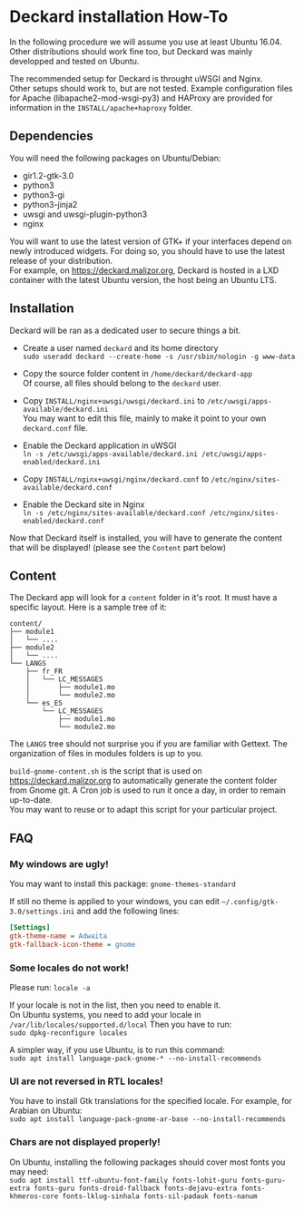 Deckard installation How-To
===========================

In the following procedure we will assume you use at least Ubuntu 16.04.
Other distributions should work fine too, but Deckard was mainly developped
and tested on Ubuntu.

The recommended setup for Deckard is throught uWSGI and Nginx.  
Other setups should work to, but are not tested.
Example configuration files for Apache (libapache2-mod-wsgi-py3) and HAProxy are
provided for information in the `INSTALL/apache+haproxy` folder.

Dependencies
------------

You will need the following packages on Ubuntu/Debian:


* gir1.2-gtk-3.0
* python3
* python3-gi
* python3-jinja2
* uwsgi and uwsgi-plugin-python3
* nginx

You will want to use the latest version of GTK+ if your interfaces depend on
newly introduced widgets. For doing so, you should have to use the latest
release of your distribution.  
For example, on https://deckard.malizor.org, Deckard is hosted in a LXD container
with the latest Ubuntu version, the host being an Ubuntu LTS.


Installation
------------

Deckard will be ran as a dedicated user to secure things a bit.

- Create a user named `deckard` and its home directory  
`sudo useradd deckard --create-home -s /usr/sbin/nologin -g www-data`

- Copy the source folder content in `/home/deckard/deckard-app`  
  Of course, all files should belong to the `deckard` user.

- Copy `INSTALL/nginx+uwsgi/uwsgi/deckard.ini` to `/etc/uwsgi/apps-available/deckard.ini`  
  You may want to edit this file, mainly to make it point to your own `deckard.conf` file.

- Enable the Deckard application in uWSGI  
`ln -s /etc/uwsgi/apps-available/deckard.ini /etc/uwsgi/apps-enabled/deckard.ini`

- Copy `INSTALL/nginx+uwsgi/nginx/deckard.conf` to `/etc/nginx/sites-available/deckard.conf`

- Enable the Deckard site in Nginx  
`ln -s /etc/nginx/sites-available/deckard.conf /etc/nginx/sites-enabled/deckard.conf`

Now that Deckard itself is installed, you will have to generate the content that will be displayed!
(please see the `Content` part below)



Content
-------

The Deckard app will look for a `content` folder in it's root.
It must have a specific layout. Here is a sample tree of it:

```
content/
├── module1
│   └── ....
├── module2
│   └── ....
└── LANGS
    ├── fr_FR
    │   └── LC_MESSAGES
    │       ├── module1.mo
    │       └── module2.mo
    └── es_ES
        └── LC_MESSAGES
            ├── module1.mo
            └── module2.mo
```

The `LANGS` tree should not surprise you if you are familiar with Gettext.
The organization of files in modules folders is up to you.

`build-gnome-content.sh` is the script that is used on https://deckard.malizor.org to
automatically generate the content folder from Gnome git. A Cron job is used to
run it once a day, in order to remain up-to-date.  
You may want to reuse or to adapt this script for your particular project.


FAQ
---

### My windows are ugly!


You may want to install this package:
`gnome-themes-standard`

If still no theme is applied to your windows, you can edit
`~/.config/gtk-3.0/settings.ini`
and add the following lines:

```ini
[Settings]
gtk-theme-name = Adwaita
gtk-fallback-icon-theme = gnome
```

### Some locales do not work!

Please run:
`locale -a`

If your locale is not in the list, then you need to enable it.  
On Ubuntu systems, you need to add your locale in
`/var/lib/locales/supported.d/local`
Then you have to run:  
`sudo dpkg-reconfigure locales`

A simpler way, if you use Ubuntu, is to run this command:  
`sudo apt install language-pack-gnome-* --no-install-recommends`

### UI are not reversed in RTL locales!

You have to install Gtk translations for the specified locale.
For example, for Arabian on Ubuntu:  
`sudo apt install language-pack-gnome-ar-base --no-install-recommends`

### Chars are not displayed properly!

On Ubuntu, installing the following packages should cover most fonts you may need:  
`sudo apt install ttf-ubuntu-font-family fonts-lohit-guru fonts-guru-extra fonts-guru fonts-droid-fallback fonts-dejavu-extra fonts-khmeros-core fonts-lklug-sinhala fonts-sil-padauk fonts-nanum`
